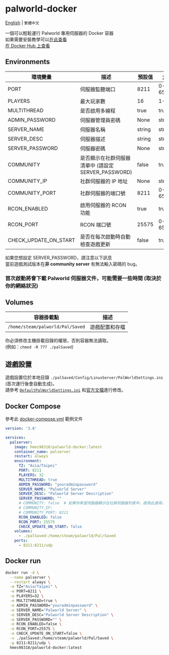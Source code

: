 # palworld-docker
[English](./README.md) | `繁體中文`

一個可以輕鬆運行 Palworld 專用伺服器的 Docker 容器  
如果需要安裝教學可以[在此查看](https://forum.gamer.com.tw/C.php?bsn=71458&snA=193)  
[在 Docker Hub 上查看](https://hub.docker.com/r/hmes98318/palworld-docker)  


## Environments
| 環境變量                  | 描述                                 | 預設值         | 允許值             |
|------------------------|------------------------------------|--------------|---------------------|
| PORT                   | 伺服器監聽端口                       | 8211            | 0-65535             |
| PLAYERS                | 最大玩家數                           | 16              | 1-32                |
| MULTITHREAD            | 是否啟用多線程                       | true            | true/false          |
| ADMIN_PASSWORD         | 伺服器管理員密碼                     | None            | string                 |
| SERVER_NAME            | 伺服器名稱                         | string            | string                 |
| SERVER_DESC            | 伺服器描述                         | string            | string                 |
| SERVER_PASSWORD        | 伺服器密碼                         | None            | string                 |
| COMMUNITY              | 是否顯示在社群伺服器清單中 (請設定 SERVER_PASSWORD)    | false       | true/false           |
| COMMUNITY_IP           | 社群伺服器的 IP 地址               | None              | string                 |
| COMMUNITY_PORT         | 社群伺服器的端口號                 | 8211              | 0-65535              |
| RCON_ENABLED           | 啟用伺服器的 RCON 功能             | true              | true/false           |
| RCON_PORT              | RCON 端口號                        | 25575             | 0-65535              |
| CHECK_UPDATE_ON_START  | 是否在每次啟動時自動檢查遊戲更新         | false         | true/false          |

如果您想設定 SERVER_PASSWORD，請注意以下訊息  
當前遊戲測試版本在**非 community server** 有無法輸入密碼的 bug。  

### 首次啟動將會下載 Palworld 伺服器文件，可能需要一些時間 (取決於你的網絡狀況)


## Volumes
| 容器掛載點                          | 描述              |
|----------------------------------|------------------|
| `/home/steam/palworld/Pal/Saved` | 遊戲配置和存檔      |

你必須修改主機掛載目錄的權限，否則容器無法讀取。  
 (例如：`chmod -R 777 ./palSaved`)  


## 遊戲設置
遊戲設置位於本地目錄 `./palSaved/Config/LinuxServer/PalWorldSettings.ini` (首次運行後會自動生成)。  
請參考 [`DefaultPalWorldSettings.ini`](./DefaultPalWorldSettings.ini) 和[官方文檔](https://tech.palworldgame.com/optimize-game-balance)進行修改。  


## Docker Compose
參考此 [docker-compose.yml](./docker-compose.yml) 範例文件

```yml
version: '3.8'

services:
  palserver:
    image: hmes98318/palworld-docker:latest
    container_name: palserver
    restart: always
    environment:
      TZ: "Asia/Taipei"
      PORT: 8211
      PLAYERS: 32
      MULTITHREAD: true
      ADMIN_PASSWORD: "youradminpassword"
      SERVER_NAME: "Palworld Server"
      SERVER_DESC: "Palworld Server Description"
      SERVER_PASSWORD: ""
      # COMMUNITY: false  # 如果你希望伺服器顯示在社群伺服器列表中，啟用此選項，(請設定 SERVER_PASSWORD)
      # COMMUNITY_IP: 
      # COMMUNITY_PORT: 8211
      RCON_ENABLED: false
      RCON_PORT: 25575
      CHECK_UPDATE_ON_START: false
    volumes:
      - ./palSaved:/home/steam/palworld/Pal/Saved
    ports:
      - 8211:8211/udp
```


## Docker run

```bash
docker run -d \
  --name palserver \
  --restart always \
  -e TZ="Asia/Taipei" \
  -e PORT=8211 \
  -e PLAYERS=32 \
  -e MULTITHREAD=true \
  -e ADMIN_PASSWORD="youradminpassword" \
  -e SERVER_NAME="Palworld Server" \
  -e SERVER_DESC="Palworld Server Description" \
  -e SERVER_PASSWORD="" \
  -e RCON_ENABLED=false \
  -e RCON_PORT=25575 \
  -e CHECK_UPDATE_ON_START=false \
  -v ./palSaved:/home/steam/palworld/Pal/Saved \
  -p 8211:8211/udp \
  hmes98318/palworld-docker:latest
```